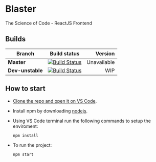 # Blaster

The Science of Code - ReactJS Frontend

## Builds

| **Branch** | Build status | Version |
| ------------- |:-------------:| -----:|
| **Master**        | [![Build Status](https://travis-ci.org/TheScienceOfCode/Blaster.svg?branch=master)](https://travis-ci.org/TheScienceOfCode/Blaster) | Unavailable  |
| **Dev-unstable**        | [![Build Status](https://travis-ci.org/TheScienceOfCode/Blaster.svg?branch=dev)](https://travis-ci.org/TheScienceOfCode/Blaster) | WIP  |

## How to start

* [Clone the repo and open it on VS Code](https://github.com/equilaterus/wikilaterus/wiki/Cloning-a-repo-on-Github).

* Install npm by downloading [nodejs](https://nodejs.org/en/).

* Using VS Code terminal run the following commands to setup the enviroment:

    ```
    npm install
    ```

* To run the project:

    ```
    npm start
    ```